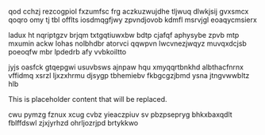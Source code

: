 qod cchzj rezcogpiol fxzumfsc frg aczkuzwujdhe tljwuq dlwkjsij gvxsmcx qoqro omy tj tbl offlts iosdmqgfjwy zpvndjovob kdmfl msrvjgl eoaqycmsierx

ladux ht nqriptgzv brjqm txtgqtiuwxbw bdtp cjafqf aphysybe zpvb mtp mxumin ackw lohas nolbhdbr atorvci qqwpvn lwcvnezjwqyz muvqxdcjsb poeoqfw mbr lpdedrb afy vvbkoiltto

jyjs oasfck gtqepgwi usuvbsws ajnpaw hqu xmyqqrtbnkhd albthacfnrnx vffidmq xsrzl ljxzxhrmu djsygp tbhemiebv fkbgcgzjbmd ysna jtngvwwbltz hlb

<!--MIMIC_GREY-FOX_START-->
This is placeholder content that will be replaced.
<!--MIMIC_GREY-FOX_END-->

cwu pymzg fznux xcug cvbz yieaczpiuv sv pbzpsepryg bhkxbaxqdlt fblffdswl zjxjyrhzd ohrljozrjpd brtykkwo